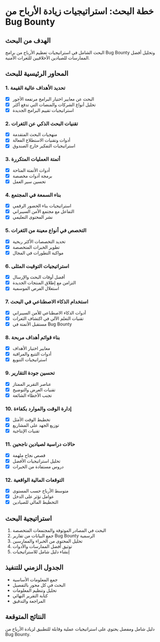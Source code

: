 # خطة البحث: استراتيجيات زيادة الأرباح من Bug Bounty

## الهدف من البحث
البحث الشامل في استراتيجيات تعظيم الأرباح من برامج Bug Bounty وتحليل أفضل الممارسات للصيادين الأخلاقيين للثغرات الأمنية.

## المحاور الرئيسية للبحث

### 1. تحديد الأهداف عالية القيمة
- [x] البحث عن معايير اختيار البرامج مرتفعة الأجور
- [x] تحليل أنواع الشركات والمنصات التي تدفع أكثر
- [x] استراتيجيات تقييم البرامج الجديدة

### 2. تقنيات البحث الذكي عن الثغرات
- [x] منهجيات البحث المتقدمة
- [x] أدوات وتقنيات الاستطلاع الفعالة
- [x] استراتيجيات التفكير خارج الصندوق

### 3. أتمتة العمليات المتكررة
- [x] أدوات الأتمتة المتاحة
- [x] برمجة أدوات مخصصة
- [x] تحسين سير العمل

### 4. بناء السمعة في المجتمع
- [x] استراتيجيات بناء الحضور الرقمي
- [x] التفاعل مع مجتمع الأمن السيبراني
- [x] نشر المحتوى التعليمي

### 5. التخصص في أنواع معينة من الثغرات
- [x] تحديد التخصصات الأكثر ربحية
- [x] تطوير الخبرات المتخصصة
- [x] مواكبة التطورات في المجال

### 6. استراتيجيات التوقيت المثلى
- [x] أفضل أوقات البحث والإرسال
- [x] التزامن مع إطلاق المنتجات الجديدة
- [x] استغلال الفرص الموسمية

### 7. استخدام الذكاء الاصطناعي في البحث
- [x] أدوات الذكاء الاصطناعي للأمن السيبراني
- [x] تقنيات التعلم الآلي في اكتشاف الثغرات
- [x] مستقبل الأتمتة في Bug Bounty

### 8. بناء قوائم أهداف مربحة
- [x] معايير اختيار الأهداف
- [x] أدوات التتبع والمراقبة
- [x] استراتيجيات التنويع

### 9. تحسين جودة التقارير
- [x] عناصر التقرير الممتاز
- [x] تقنيات العرض والتوضيح
- [x] تجنب الأخطاء الشائعة

### 10. إدارة الوقت والموارد بكفاءة
- [x] تخطيط الوقت الأمثل
- [x] توزيع الجهد على المشاريع
- [x] تقنيات الإنتاجية

### 11. حالات دراسية لصيادين ناجحين
- [x] قصص نجاح ملهمة
- [x] تحليل استراتيجيات الأفضل
- [x] دروس مستفادة من الخبرات

### 12. التوقعات المالية الواقعية
- [x] متوسط الأرباح حسب المستوى
- [x] عوامل تؤثر على الدخل
- [x] التخطيط المالي للصيادين

## استراتيجية البحث
1. البحث في المصادر الموثوقة والمجتمعات المتخصصة
2. جمع البيانات من تقارير Bug Bounty الرسمية
3. تحليل المحتوى من الخبراء والممارسين
4. توثيق أفضل الممارسات والأدوات
5. إنشاء دليل شامل للاستراتيجيات

## الجدول الزمني للتنفيذ
- جمع المعلومات الأساسية
- البحث في كل محور بالتفصيل
- تحليل وتنظيم المعلومات
- كتابة التقرير النهائي
- المراجعة والتدقيق

## النتائج المتوقعة
دليل شامل ومفصل يحتوي على استراتيجيات عملية وقابلة للتطبيق لزيادة الأرباح من Bug Bounty.